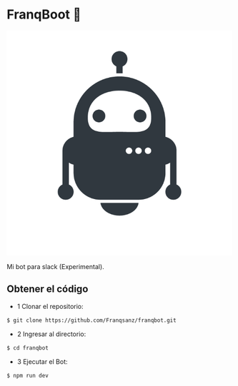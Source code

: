 # FranqBoot 🤪

![bot](bot.png)

Mi bot para slack (Experimental).

## Obtener el código

* 1 Clonar el repositorio:

```sh
$ git clone https://github.com/Franqsanz/franqbot.git
```
* 2 Ingresar al directorio:

```sh
$ cd franqbot
```

* 3 Ejecutar el Bot:

```sh
$ npm run dev
```